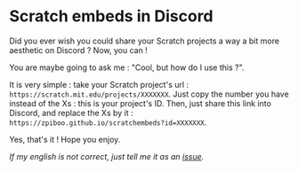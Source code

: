 # Scratch embeds in Discord
Did you ever wish you could share your Scratch projects a way a bit more aesthetic on Discord ?
Now, you can !

You are maybe going to ask me : "Cool, but how do I use this ?".

It is very simple : take your Scratch project's url : `https://scratch.mit.edu/projects/XXXXXXX`.
Just copy the number you have instead of the Xs : this is your project's ID. Then, just share this link into Discord, and replace the Xs by it : `https://zpiboo.github.io/scratchembeds?id=XXXXXXX`.

Yes, that's it !
Hope you enjoy.


*If my english is not correct, just tell me it as an [issue](https://github.com/zpiboo/scratchembeds/issues).*
